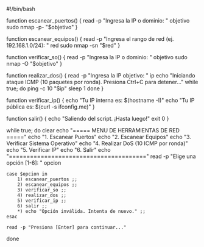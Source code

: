 #!/bin/bash

function escanear_puertos() {
    read -p "Ingresa la IP o dominio: " objetivo
    sudo nmap -p- "$objetivo"
}

function escanear_equipos() {
    read -p "Ingresa el rango de red (ej. 192.168.1.0/24): " red
    sudo nmap -sn "$red"
}

function verificar_so() {
    read -p "Ingresa la IP o dominio: " objetivo
    sudo nmap -O "$objetivo"
}

function realizar_dos() {
    read -p "Ingresa la IP objetivo: " ip
    echo "Iniciando ataque ICMP (10 paquetes por ronda). Presiona Ctrl+C para detener..."
    while true; do
        ping -c 10 "$ip"
        sleep 1
    done
}

function verificar_ip() {
    echo "Tu IP interna es: $(hostname -I)"
    echo "Tu IP pública es: $(curl -s ifconfig.me)"
}

function salir() {
    echo "Saliendo del script. ¡Hasta luego!"
    exit 0
}

while true; do
    clear
    echo "===== MENU DE HERRAMIENTAS DE RED ====="
    echo "1. Escanear Puertos"
    echo "2. Escanear Equipos"
    echo "3. Verificar Sistema Operativo"
    echo "4. Realizar DoS (10 ICMP por ronda)"
    echo "5. Verificar IP"
    echo "6. Salir"
    echo "======================================="
    read -p "Elige una opción [1-6]: " opcion

    case $opcion in
        1) escanear_puertos ;;
        2) escanear_equipos ;;
        3) verificar_so ;;
        4) realizar_dos ;;
        5) verificar_ip ;;
        6) salir ;;
        *) echo "Opción inválida. Intenta de nuevo." ;;
    esac

    read -p "Presiona [Enter] para continuar..."
done
